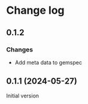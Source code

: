 # Change log

## 0.1.2

### Changes

- Add meta data to gemspec

## 0.1.1 (2024-05-27)

Initial version

